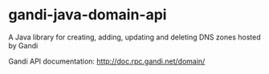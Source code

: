 # gandi-java-domain-api
A Java library for creating, adding, updating and deleting DNS zones hosted by Gandi

Gandi API documentation: http://doc.rpc.gandi.net/domain/


